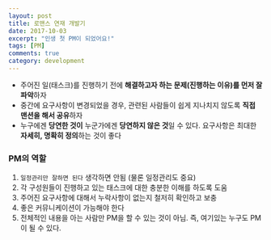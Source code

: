 ```yaml
---
layout: post
title: 로맨스 연재 개발기
date: 2017-10-03
excerpt: "인생 첫 PM이 되었어요!"
tags: [PM]
comments: true
category: development
---
```

<script async class="speakerdeck-embed" data-id="6b4929f0bfb248508b1c88f268cc107b" data-ratio="1.77777777777778" src="//speakerdeck.com/assets/embed.js"></script>

- 주어진 일(태스크)를 진행하기 전에 **해결하고자 하는 문제(진행하는 이유)를 먼저 잘 파악**하자
- 중간에 요구사항이 변경되었을 경우, 관련된 사람들이 쉽게 지나치지 않도록 **직접 맨션을 해서 공유**하자
- 누구에겐 **당연한 것이** 누군가에겐 **당연하지 않은 것**일 수 있다. 요구사항은 최대한 **자세히, 명확히 정의**하는 것이 좋다

### PM의 역할
1. `일정관리만 잘하면 된다` 생각하면 안됨 (물론 일정관리도 중요)
2. 각 구성원들이 진행하고 있는 태스크에 대한 충분한 이해를 하도록 도움
3. 주어진 요구사항에 대해서 누락사항이 없는지 철저히 확인하고 보충
4. 좋은 커뮤니케이션이 가능해야 한다
5. 전체적인 내용을 아는 사람만 PM을 할 수 있는 것이 아님. 즉, 여기있는 누구도 PM이 될 수 있다.